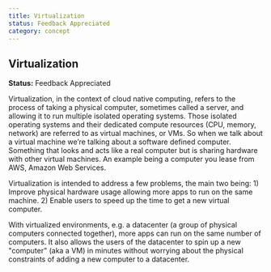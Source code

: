 ```yaml
---
title: Virtualization
status: Feedback Appreciated
category: concept
---
```

## Virtualization

**Status:** Feedback Appreciated

Virtualization, in the context of cloud native computing, refers to the process of taking a physical computer, sometimes called a server, and allowing it to run multiple isolated operating systems. Those isolated operating systems and their dedicated compute resources (CPU, memory, network) are referred to as virtual machines, or VMs. So when we talk about a virtual machine we’re talking about a software defined computer. Something that looks and acts like a real computer but is sharing hardware with other virtual machines. An example being a computer you lease from AWS, Amazon Web Services.

Virtualization is intended to address a few problems, the main two being: 1) Improve physical hardware usage allowing more apps to run on the same machine. 2) Enable users to speed up the time to get a new virtual computer.

With virtualized environments, e.g. a datacenter (a group of physical computers connected together), more apps can run on the same number of computers. It also allows the users of the datacenter to spin up a new "computer" (aka a VM) in minutes without worrying about the physical constraints of adding a new computer to a datacenter.

